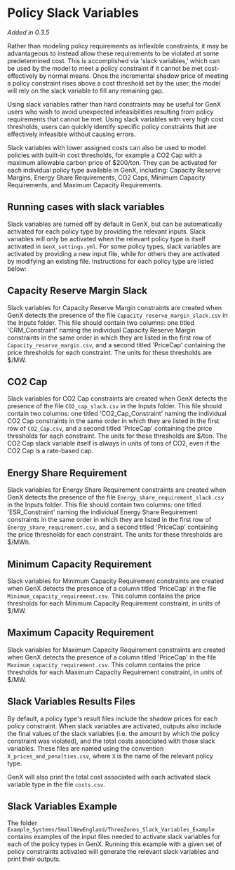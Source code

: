 # Policy Slack Variables
_Added in 0.3.5_

Rather than modeling policy requirements as inflexible constraints, it may be advantageous to instead allow these requirements to be violated at some predetermined cost. 
This is accomplished via 'slack variables,' which can be used by the model to meet a policy constraint if it cannot be met cost-effectively by normal means. 
Once the incremental shadow price of meeting a policy constraint rises above a cost threshold set by the user, the model will rely on the slack variable to fill any remaining gap. 

Using slack variables rather than hard constraints may be useful for GenX users who wish to avoid unexpected infeasibilities resulting from policy requirements that cannot be met. 
Using slack variables with very high cost thresholds, users can quickly identify specific policy constraints that are effectively infeasible without causing errors. 

Slack variables with lower assigned costs can also be used to model policies with built-in cost thresholds, for example a CO2 Cap with a maximum allowable carbon price of \$200/ton. 
They can be activated for each individual policy type available in GenX, including: Capacity Reserve Margins, Energy Share Requirements, CO2 Caps, Minimum Capacity Requirements, and Maximum Capacity Requirements. 

## Running cases with slack variables

Slack variables are turned off by default in GenX, but can be automatically activated for each policy type by providing the relevant inputs. 
Slack variables will only be activated when the relevant policy type is itself activated in `GenX_settings.yml`. 
For some policy types, slack variables are activated by providing a new input file, while for others they are activated by modifying an existing file. 
Instructions for each policy type are listed below:

## Capacity Reserve Margin Slack

Slack variables for Capacity Reserve Margin constraints are created when GenX detects the presence of the file `Capacity_reserve_margin_slack.csv` in the Inputs folder. 
This file should contain two columns: one titled 'CRM_Constraint' naming the individual Capacity Reserve Margin constraints in the same order in which they are listed in the first row of `Capacity_reserve_margin.csv`, and a second titled 'PriceCap' containing the price thresholds for each constraint. 
The units for these thresholds are $/MW.

## CO2 Cap
Slack variables for CO2 Cap constraints are created when GenX detects the presence of the file `CO2_cap_slack.csv` in the Inputs folder. 
This file should contain two columns: one titled 'CO2_Cap_Constraint' naming the individual CO2 Cap constraints in the same order in which they are listed in the first row of `CO2_Cap.csv`, and a second titled 'PriceCap' containing the price thresholds for each constraint.  The units for these thresholds are $/ton. 
The CO2 Cap slack variable itself is always in units of tons of CO2, even if the CO2 Cap is a rate-based cap.

## Energy Share Requirement

Slack variables for Energy Share Requirement constraints are created when GenX detects the presence of the file `Energy_share_requirement_slack.csv` in the Inputs folder. 
This file should contain two columns: one titled 'ESR_Constraint' naming the individual Energy Share Requirement constraints in the same order in which they are listed in the first row of `Energy_share_requirement.csv`, and a second titled 'PriceCap' containing the price thresholds for each constraint. 
The units for these thresholds are \$/MWh.

## Minimum Capacity Requirement

Slack variables for Minimum Capacity Requirement constraints are created when GenX detects the presence of a column titled 'PriceCap' in the file `Minimum_capacity_requirement.csv`. 
This column contains the price thresholds for each Minimum Capacity Requirement constraint, in units of \$/MW. 

## Maximum Capacity Requirement

Slack variables for Maximum Capacity Requirement constraints are created when GenX detects the presence of a column titled 'PriceCap' in the file `Maximum_capacity_requirement.csv`. 
This column contains the price thresholds for each Maximum Capacity Requirement constraint, in units of \$/MW. 

## Slack Variables Results Files

By default, a policy type's result files include the shadow prices for each policy constraint. 
When slack variables are activated, outputs also include the final values of the slack variables (i.e. the amount by which the policy constraint was violated), and the total costs associated with those slack variables. 
These files are named using the convention `X_prices_and_penalties.csv`, where `X` is the name of the relevant policy type.

GenX will also print the total cost associated with each activated slack variable type in the file `costs.csv`.

## Slack Variables Example

The folder `Example_Systems/SmallNewEngland/ThreeZones_Slack_Variables_Example` contains examples of the input files needed to activate slack variables for each of the policy types in GenX. 
Running this example with a given set of policy constraints activated will generate the relevant slack variables and print their outputs.
 